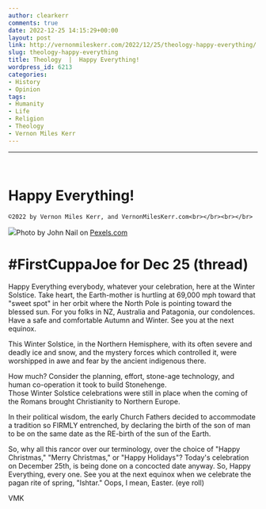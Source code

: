 ```yaml
---
author: clearkerr
comments: true
date: 2022-12-25 14:15:29+00:00
layout: post
link: http://vernonmileskerr.com/2022/12/25/theology-happy-everything/
slug: theology-happy-everything
title: Theology  |  Happy Everything!
wordpress_id: 6213
categories:
- History
- Opinion
tags:
- Humanity
- Life
- Religion
- Theology
- Vernon Miles Kerr
---
```


* * *




 




# Happy Everything!



    
    ©2022 by Vernon Miles Kerr, and VernonMilesKerr.com<br></br><br></br>




![](https://vernonmileskerr.files.wordpress.com/2022/12/pexels-photo-1448136.jpeg)Photo by John Nail on [Pexels.com](https://www.pexels.com/photo/stonehenge-england-1448136/)





# #FirstCuppaJoe for Dec 25 (thread)







Happy Everything everybody, whatever your celebration, here at the Winter Solstice. Take heart, the Earth-mother is hurtling at 69,000 mph toward that "sweet spot" in her orbit where the North Pole is pointing toward the blessed sun. For you folks in NZ, Australia and Patagonia, our condolences. Have a safe and comfortable Autumn and Winter. See you at the next equinox.







This Winter Solstice, in the Northern Hemisphere, with its often severe and deadly ice and snow, and the mystery forces which controlled it, were worshipped in awe and fear by the ancient indigenous there.







How much? Consider the planning, effort, stone-age technology, and human co-operation it took to build Stonehenge.  
Those Winter Solstice celebrations were still in place when the coming of the Romans brought Christianity to Northern Europe.







In their political wisdom, the early Church Fathers decided to accommodate a tradition so FIRMLY entrenched, by declaring the birth of the son of man to be on the same date as the RE-birth of the sun of the Earth.







So, why all this rancor over our terminology, over the choice of "Happy Christmas," "Merry Christmas," or "Happy Holidays"? Today's celebration on December 25th, is being done on a concocted date anyway. So, Happy Everything, every one. See you at the next equinox when we celebrate the pagan rite of spring, "Ishtar." Oops, I mean, Easter. (eye roll)







VMK



